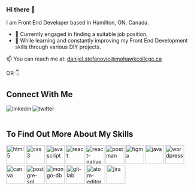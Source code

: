 ### Hi there 👋

I am Front End Developer based in Hamilton, ON, Canada.  
  
  - 🔭 Currently engaged in finding a suitable job position, 
  - 🌱 While learning and constantly improving my Front End Development skills through various DIY projects. 
  
📫 You can reach me at: danijel.stefanovic@mohawkcollege.ca 


OR 👇


## Connect With Me
[<img align="left" alt="linkedin" src="https://img.shields.io/badge/linkedin-%230077B5.svg?&style=for-the-badge&logo=linkedin&logoColor=white" />](https://www.linkedin.com/in/danijel-stefanovic/)
[<img align="left" alt="twitter" src="https://img.shields.io/badge/twitter-%231DA1F2.svg?&style=for-the-badge&logo=twitter&logoColor=white" />](https://twitter.com/)

<br>  
<br>

## To Find Out More About My Skills 


<img height="50px" align="left" alt="html5" src="https://img.shields.io/badge/html5-white?style=for-the-badge&logo=html5&labelColor=grey" /> 
<img height="50px"  align="left" alt="css3" src="https://img.shields.io/badge/css3-white?style=for-the-badge&logo=css3&logoColor=lightblue&labelColor=grey" />
<img height="50px"  align ="left" alt="javascript" src="https://img.shields.io/badge/javascript-white?style=for-the-badge&logo=javascript&labelColor=grey" />
<img height="50px"  alt="java" src="https://img.shields.io/badge/java-white?style=for-the-badge&logo=java&logoColor=lightblue&labelColor=grey" />
<img height="50px" align="left" alt="react" src="https://img.shields.io/badge/react-white?style=for-the-badge&logo=react&labelColor=grey" />    
<img height="50px" align="left" alt="react-native" src="https://img.shields.io/badge/react native-white?style=for-the-badge&logo=react&labelColor=grey" />
<img height="50px" align="left" alt="postman" src="https://img.shields.io/badge/postman-white?style=for-the-badge&logo=postman&labelColor=grey" /> 
<img height="50px"  alt="wordpress" src="https://img.shields.io/badge/wordpress-white?style=for-the-badge&logo=wordpress&logoColor=lightblue&labelColor=grey" /> 
<img height="50px"   align="left" alt="figma" src="https://img.shields.io/badge/figma-white?style=for-the-badge&logo=figma&labelColor=grey" />    
<img height="50px"  align="left" alt="canva" src="https://img.shields.io/badge/canva-white?style=for-the-badge&logo=canva&labelColor=grey" />  
<img height="50px"  align="left" alt="postgre-sql" src="https://img.shields.io/badge/postgresql-white?style=for-the-badge&logo=postgresql&logoColor=lightblue&labelColor=grey"/>
<img height="50px"  alt="mongo-db" src="https://img.shields.io/badge/mongodb-white?style=for-the-badge&logo=mongodb&labelColor=grey" />    
<img height="50px" alt="git-lab" src="https://img.shields.io/badge/gitlab-white?style=for-the-badge&logo=gitlab&labelColor=grey" />
<img height="50px"  alt="atom-editor" src="https://img.shields.io/badge/atom editor-white?style=for-the-badge&logo=atom&logoColor=lightgreen&labelColor=grey" />  
<img height="50px"  alt="jira" src="https://img.shields.io/badge/jira-white?style=for-the-badge&logo=jira&logoColor=lightblue&labelColor=grey" />




 
 
